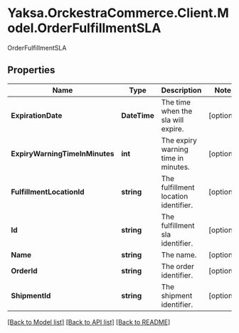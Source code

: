 # Yaksa.OrckestraCommerce.Client.Model.OrderFulfillmentSLA
OrderFulfillmentSLA

## Properties

Name | Type | Description | Notes
------------ | ------------- | ------------- | -------------
**ExpirationDate** | **DateTime** | The time when the sla will expire. | [optional] 
**ExpiryWarningTimeInMinutes** | **int** | The expiry warning time in minutes. | [optional] 
**FulfillmentLocationId** | **string** | The fulfillment location identifier. | [optional] 
**Id** | **string** | The fulfillment sla identifier. | [optional] 
**Name** | **string** | The name. | [optional] 
**OrderId** | **string** | The order identifier. | [optional] 
**ShipmentId** | **string** | The shipment identifier. | [optional] 

[[Back to Model list]](../README.md#documentation-for-models) [[Back to API list]](../README.md#documentation-for-api-endpoints) [[Back to README]](../README.md)

